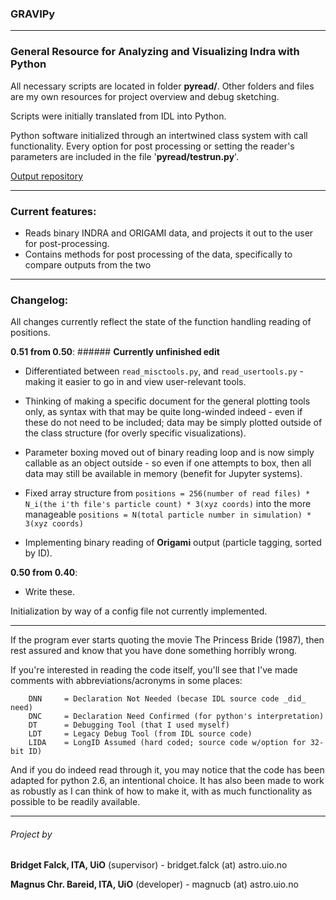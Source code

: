 ### **GRAVIPy**

---

### **G**eneral **R**esource for **A**nalyzing and **V**isualizing **I**ndra with **P**ython

All necessary scripts are located in folder **pyread/**.
Other folders and files are my own resources for project overview and debug
sketching.

Scripts were initially translated from IDL into Python.

Python software initialized through an intertwined class system with call 
functionality.
Every option for post processing or setting the reader's parameters are 
included in the file '**pyread/testrun.py**'.

[Output repository](https://github.uio.no/magnucb/output_gravipy)

---
### Current features:
* Reads binary INDRA and ORIGAMI data, and projects it out to the user for post-processing.
* Contains methods for post processing of the data, specifically to compare outputs from the two 

---
### Changelog:

   All changes currently reflect the state of the function handling reading of positions.

**0.51 from 0.50**: ###### **Currently unfinished edit**
* Differentiated between `read_misctools.py`, and `read_usertools.py` - making it easier to go in and view user-relevant tools.
* Thinking of making a specific document for the general plotting tools only, as syntax with that may be quite long-winded indeed - even if these do not need to be included; data may be simply plotted outside of the class structure (for overly specific visualizations).
* Parameter boxing moved out of binary reading loop and is now simply callable as an object outside - so even if one attempts to box, then all data may still be available in memory (benefit for Jupyter systems).
* Fixed array structure from 
   `positions = 256(number of read files) * N_i(the i'th file's particle count) * 3(xyz coords)`
   into the more manageable
   `positions = N(total particle number in simulation) * 3(xyz coords)`

* Implementing binary reading of **Origami** output (particle tagging, sorted by ID).

**0.50 from 0.40**:
* Write these.

Initialization by way of a config file not currently implemented.

---
If the program ever starts quoting the movie The Princess Bride (1987),
then rest assured and know that you have done something horribly wrong.

If you're interested in reading the code itself, you'll see that I've made
comments with abbreviations/acronyms in some places:
```
    DNN     = Declaration Not Needed (becase IDL source code _did_ need)
    DNC     = Declaration Need Confirmed (for python's interpretation)
    DT      = Debugging Tool (that I used myself)
    LDT     = Legacy Debug Tool (from IDL source code)
    LIDA    = LongID Assumed (hard coded; source code w/option for 32-bit ID)
```

And if you do indeed read through it, you may notice that the code has been
adapted for python 2.6, an intentional choice. It has also been made to work
as robustly as I can think of how to make it, with as much functionality as 
possible to be readily available.

------
###### Project by
**Bridget Falck, ITA, UiO**      (supervisor) - bridget.falck (at) astro.uio.no

**Magnus Chr. Bareid, ITA, UiO** (developer)  - magnucb (at) astro.uio.no